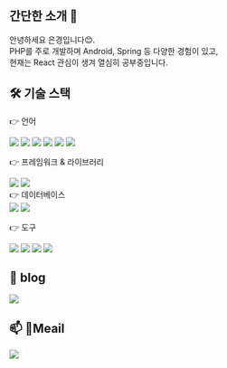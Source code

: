 
## 간단한 소개 🤚 


안녕하세요 은경입니다😊.<br />
PHP를 주로 개발하며 Android, Spring 등 다양한 경험이 있고,<br />
현재는 React 관심이 생겨 열심히 공부중입니다. 



## 🛠️ 기술 스택 <br />


👉 언어
<div>
  <img src="https://img.shields.io/badge/html5-E34F26?style=flat-square&logo=html5&logoColor=white"> 
  <img src="https://img.shields.io/badge/css3-1572B6?style=flat-square&logo=css3&logoColor=white"> 
  <img src="https://img.shields.io/badge/javascript-F7DF1E?style=flat-square&logo=javascript&logoColor=black"> 
  <img src="https://img.shields.io/badge/React-61DAFB?style=flat-square&logo=React&logoColor=black"/>
  <img src="https://img.shields.io/badge/PHP-777BB4?style=flat-square&logo=php&logoColor=white"/>
  <img src="https://img.shields.io/badge/java-007396?style=flat-square&logo=java&logoColor=white"/> 
</div>
 
👉 프레임워크 & 라이브러리
<div>
    <img src="https://img.shields.io/badge/bootstrap-7952B3?style=flat-square&logo=bootstrap&logoColor=white">
    <img src="https://img.shields.io/badge/Spring-6DB33F?style=flat-square&logo=Spring&logoColor=white"/>
  
</div>
👉 데이터베이스
<div>
  <img src="https://img.shields.io/badge/mysql-4479A1?style=flat-square&logo=mysql&logoColor=white">  
  <img src="https://img.shields.io/badge/MariaDB-003545?style=flat-square&logo=mariaDB&logoColor=white"/>
</div>

👉 도구
<div>
  <img src="https://img.shields.io/badge/android Studio-3DDC84?style=flat-square&logo=android studio&logoColor=white">
  <img src="https://img.shields.io/badge/Visual Studio Code-007ACC?style=flat-square&logo=Visual Studio Code&logoColor=white"/>
  <img src="https://img.shields.io/badge/Git-F05032?style=flat-square&logo=git&logoColor=white"/>
  <img src="https://img.shields.io/badge/GitHub-181717?style=flat-square&logo=GitHub&logoColor=white"/>
</div>



## 📒 blog



<a href="https://velog.io/@bi-sz">
<img src="https://img.shields.io/badge/Velog-20c997?style=flat-square&logo=velog&logoColor=white"> 
</a>

## 📫 Meail 


<a href="mailto:wjdtjr9931@gmail.com">
<img src="https://img.shields.io/badge/Naver-EA4335?style=flat-square&logo=Naver&logoColor=white"> 
</a>


